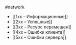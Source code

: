 #network

- [[1xx – Информационные]]
- [[2xx – Успешные]]
- [[3xx – Ресурс перемещен]]
- [[4xx – Ошибки клиента]]
- [[5xx – Ошибки сервера]]